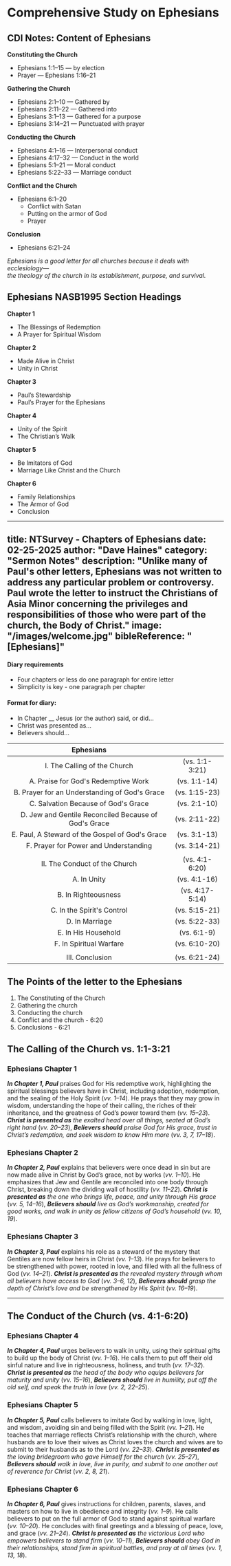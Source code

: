 # Comprehensive Study on Ephesians


## CDI Notes: Content of Ephesians

**Constituting the Church**  
- Ephesians 1:1–15 — by election  
- Prayer — Ephesians 1:16–21  

**Gathering the Church**  
- Ephesians 2:1–10 — Gathered by  
- Ephesians 2:11–22 — Gathered into  
- Ephesians 3:1–13 — Gathered for a purpose  
- Ephesians 3:14–21 — Punctuated with prayer  

**Conducting the Church**  
- Ephesians 4:1–16 — Interpersonal conduct  
- Ephesians 4:17–32 — Conduct in the world  
- Ephesians 5:1–21 — Moral conduct  
- Ephesians 5:22–33 — Marriage conduct  

**Conflict and the Church**  
- Ephesians 6:1–20  
  - Conflict with Satan  
  - Putting on the armor of God  
  - Prayer  

**Conclusion**  
- Ephesians 6:21–24  

_Ephesians is a good letter for all churches because it deals with ecclesiology—  
the theology of the church in its establishment, purpose, and survival._



## Ephesians NASB1995 Section Headings

**Chapter 1**  
- The Blessings of Redemption  
- A Prayer for Spiritual Wisdom

**Chapter 2**  
- Made Alive in Christ  
- Unity in Christ

**Chapter 3**  
- Paul’s Stewardship  
- Paul’s Prayer for the Ephesians

**Chapter 4**  
- Unity of the Spirit  
- The Christian’s Walk

**Chapter 5**  
- Be Imitators of God  
- Marriage Like Christ and the Church

**Chapter 6**  
- Family Relationships  
- The Armor of God  
- Conclusion


---
title: NTSurvey - Chapters of Ephesians
date: 02-25-2025
author: "Dave Haines"
category: "Sermon Notes"
description: "Unlike many of Paul's other letters, Ephesians was not written to address any particular problem or controversy. Paul wrote the letter to instruct the Christians of Asia Minor concerning the privileges and responsibilities of those who were part of the church, the Body of Christ."
image: "/images/welcome.jpg"
bibleReference: "[Ephesians]"
---

#### Diary requirements
- Four chapters or less do one paragraph for entire letter
- Simplicity is key - one paragraph per chapter

#### Format for diary:
- In Chapter __ Jesus (or the author) said, or did...
- Christ was presented as...
- Believers should...

| **Ephesians** | | 
|:-------:|:-------:|
| I. The Calling of the Church | (vs. 1:1-3:21) |
| A. Praise for God's Redemptive Work | (vs. 1:1-14) |
| B. Prayer for an Understanding of God's Grace | (vs. 1:15-23) |
| C. Salvation Because of God's Grace | (vs. 2:1-10) |
| D. Jew and Gentile Reconciled Because of God's Grace | (vs. 2:11-22) |
| E. Paul, A Steward of the Gospel of God's Grace | (vs. 3:1-13) |
| F. Prayer for Power and Understanding | (vs. 3:14-21) |
| | |
| II. The Conduct of the Church | (vs. 4:1-6:20) |
| A. In Unity | (vs. 4:1-16) |
| B. In Righteousness | (vs. 4:17-5:14) |
| C. In the Spirit's Control | (vs. 5:15-21) |
| D. In Marriage | (vs. 5:22-33) |
| E. In His Household | (vs. 6:1-9) |
| F. In Spiritual Warfare | (vs. 6:10-20) |
| | |
| III. Conclusion | (vs. 6:21-24) |

## The Points of the letter to the Ephesians

1. The Constituting of the Church
2. Gathering the church
3. Conducting the church
4. Conflict and the church - 6:20
5. Conclusions - 6:21

## The Calling of the Church vs. 1:1-3:21

### **Ephesians Chapter 1**  
**_In Chapter 1, Paul_** praises God for His redemptive work, highlighting the spiritual blessings believers have in Christ, including adoption, redemption, and the sealing of the Holy Spirit (*vv. 1–14*). He prays that they may grow in wisdom, understanding the hope of their calling, the riches of their inheritance, and the greatness of God’s power toward them (*vv. 15–23*). **_Christ is presented as_** *the exalted head over all things, seated at God’s right hand* (*vv. 20–23*), **_Believers should_** *praise God for His grace, trust in Christ’s redemption, and seek wisdom to know Him more* (*vv. 3, 7, 17–18*).

### **Ephesians Chapter 2**  
**_In Chapter 2, Paul_** explains that believers were once dead in sin but are now made alive in Christ by God’s grace, not by works (*vv. 1–10*). He emphasizes that Jew and Gentile are reconciled into one body through Christ, breaking down the dividing wall of hostility (*vv. 11–22*). **_Christ is presented as_** *the one who brings life, peace, and unity through His grace* (*vv. 5, 14–16*), **_Believers should_** *live as God’s workmanship, created for good works, and walk in unity as fellow citizens of God’s household* (*vv. 10, 19*).

### **Ephesians Chapter 3**  
**_In Chapter 3, Paul_** explains his role as a steward of the mystery that Gentiles are now fellow heirs in Christ (*vv. 1–13*). He prays for believers to be strengthened with power, rooted in love, and filled with all the fullness of God (*vv. 14–21*). **_Christ is presented as_** *the revealed mystery through whom all believers have access to God* (*vv. 3–6, 12*), **_Believers should_** *grasp the depth of Christ’s love and be strengthened by His Spirit* (*vv. 16–19*).

---

## The Conduct of the Church (vs. 4:1-6:20)

### **Ephesians Chapter 4**  
**_In Chapter 4, Paul_** urges believers to walk in unity, using their spiritual gifts to build up the body of Christ (*vv. 1–16*). He calls them to put off their old sinful nature and live in righteousness, holiness, and truth (*vv. 17–32*). **_Christ is presented as_** *the head of the body who equips believers for maturity and unity* (*vv. 15–16*), **_Believers should_** *live in humility, put off the old self, and speak the truth in love* (*vv. 2, 22–25*).

### **Ephesians Chapter 5**  
**_In Chapter 5, Paul_** calls believers to imitate God by walking in love, light, and wisdom, avoiding sin and being filled with the Spirit (*vv. 1–21*). He teaches that marriage reflects Christ’s relationship with the church, where husbands are to love their wives as Christ loves the church and wives are to submit to their husbands as to the Lord (*vv. 22–33*). **_Christ is presented as_** *the loving bridegroom who gave Himself for the church* (*vv. 25–27*), **_Believers should_** *walk in love, live in purity, and submit to one another out of reverence for Christ* (*vv. 2, 8, 21*).

### **Ephesians Chapter 6**  
**_In Chapter 6, Paul_** gives instructions for children, parents, slaves, and masters on how to live in obedience and integrity (*vv. 1–9*). He calls believers to put on the full armor of God to stand against spiritual warfare (*vv. 10–20*). He concludes with final greetings and a blessing of peace, love, and grace (*vv. 21–24*). **_Christ is presented as_** *the victorious Lord who empowers believers to stand firm* (*vv. 10–11*), **_Believers should_** *obey God in their relationships, stand firm in spiritual battles, and pray at all times* (*vv. 1, 13, 18*).
